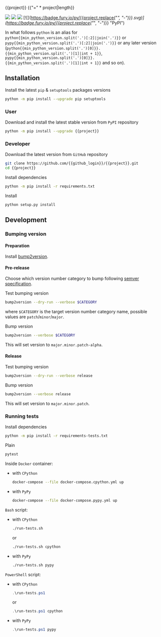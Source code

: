 {{project}}
{{"=" * project|length}}

[![](https://github.com/{{github_login}}/{{project}}/workflows/CI/badge.svg?branch=master)](https://github.com/{{github_login}}/{{project}}/actions/workflows/ci.yml "Github Actions")
[![](https://codecov.io/gh/{{github_login}}/{{project}}/branch/master/graph/badge.svg)](https://codecov.io/gh/{{github_login}}/{{project}} "Codecov")
[![](https://img.shields.io/github/license/{{github_login}}/{{project}}.svg)](https://github.com/{{github_login}}/{{project}}/blob/master/LICENSE "License")
[![](https://badge.fury.io/py/{{project.replace("_", "-")}}.svg)](https://badge.fury.io/py/{{project.replace("_", "-")}} "PyPI")

In what follows `python` is an alias for `python{{min_python_version.split('.')[:2]|join('.')}}` or `pypy{{min_python_version.split('.')[:2]|join('.')}}`
or any later version (`python{{min_python_version.split('.')[0]}}.{{min_python_version.split('.')[1]|int + 1}}`, `pypy{{min_python_version.split('.')[0]}}.{{min_python_version.split('.')[1]|int + 1}}` and so on).

Installation
------------

Install the latest `pip` & `setuptools` packages versions
```bash
python -m pip install --upgrade pip setuptools
```

### User

Download and install the latest stable version from `PyPI` repository
```bash
python -m pip install --upgrade {{project}}
```

### Developer

Download the latest version from `GitHub` repository
```bash
git clone https://github.com/{{github_login}}/{{project}}.git
cd {{project}}
```

Install dependencies
```bash
python -m pip install -r requirements.txt
```

Install
```bash
python setup.py install
```

Development
-----------

### Bumping version

#### Preparation

Install
[bump2version](https://github.com/c4urself/bump2version#installation).

#### Pre-release

Choose which version number category to bump following [semver
specification](http://semver.org/).

Test bumping version
```bash
bump2version --dry-run --verbose $CATEGORY
```

where `$CATEGORY` is the target version number category name, possible
values are `patch`/`minor`/`major`.

Bump version
```bash
bump2version --verbose $CATEGORY
```

This will set version to `major.minor.patch-alpha`. 

#### Release

Test bumping version
```bash
bump2version --dry-run --verbose release
```

Bump version
```bash
bump2version --verbose release
```

This will set version to `major.minor.patch`.

### Running tests

Install dependencies
```bash
python -m pip install -r requirements-tests.txt
```

Plain
```bash
pytest
```

Inside `Docker` container:
- with `CPython`
  ```bash
  docker-compose --file docker-compose.cpython.yml up
  ```
- with `PyPy`
  ```bash
  docker-compose --file docker-compose.pypy.yml up
  ```

`Bash` script:
- with `CPython`
  ```bash
  ./run-tests.sh
  ```
  or
  ```bash
  ./run-tests.sh cpython
  ```

- with `PyPy`
  ```bash
  ./run-tests.sh pypy
  ```

`PowerShell` script:
- with `CPython`
  ```powershell
  .\run-tests.ps1
  ```
  or
  ```powershell
  .\run-tests.ps1 cpython
  ```
- with `PyPy`
  ```powershell
  .\run-tests.ps1 pypy
  ```
